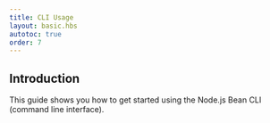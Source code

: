```yaml
---
title: CLI Usage
layout: basic.hbs
autotoc: true
order: 7
---
```


## Introduction

This guide shows you how to get started using the Node.js Bean CLI (command line interface).
